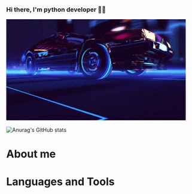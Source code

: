 ### Hi there, I'm python developer  🐍👋
![header](https://github.com/Flict-dev/Flict-dev/blob/master/assets/reto_wave.gif) 

![Anurag's GitHub stats](https://github-readme-stats.vercel.app/api?username=Flict-dev&show_icons=true&theme=radical)

# About me 
# Languages and Tools
